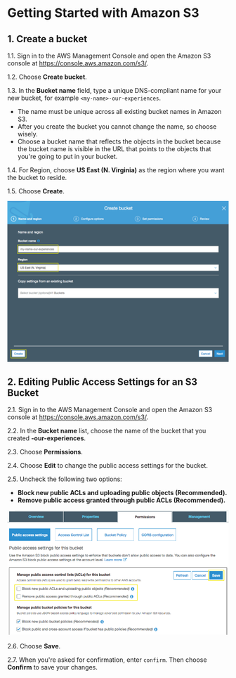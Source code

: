 # Getting Started with Amazon S3

## 1. Create a bucket

1.1\.	Sign in to the AWS Management Console and open the Amazon S3 console at https://console.aws.amazon.com/s3/.

1.2\.	Choose **Create bucket**.

1.3\.	In the **Bucket name** field, type a unique DNS-compliant name for your new bucket, for example `<my-name>-our-experiences`.

* The name must be unique across all existing bucket names in Amazon S3.
* After you create the bucket you cannot change the name, so choose wisely.
* Choose a bucket name that reflects the objects in the bucket because the bucket name is visible in the URL that points to the objects that you're going to put in your bucket.

1.4\.	For Region, choose **US East (N. Virginia)** as the region where you want the bucket to reside.

1.5\.	Choose **Create**.

![S3 Create](images/s3-create.png)

## 2. Editing Public Access Settings for an S3 Bucket

2.1\.	Sign in to the AWS Management Console and open the Amazon S3 console at https://console.aws.amazon.com/s3/.

2.2\.	In the **Bucket name** list, choose the name of the bucket that you created **<my-name>-our-experiences**.

2.3\.	Choose **Permissions**.

2.4\.	Choose **Edit** to change the public access settings for the bucket.

2.5\.	Uncheck the following two options:

* **Block new public ACLs and uploading public objects (Recommended).**
* **Remove public access granted through public ACLs (Recommended).**

![S3 Permissions](images/s3-permissions.png)

2.6\.	Choose **Save**.

2.7\.	When you're asked for confirmation, enter `confirm`. Then choose **Confirm** to save your changes.
